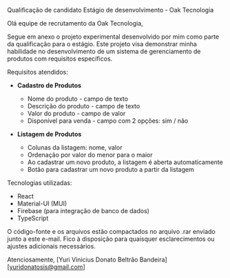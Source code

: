 Qualificação de candidato
Estágio de desenvolvimento - Oak Tecnologia

Olá equipe de recrutamento da Oak Tecnologia,

Segue em anexo o projeto experimental desenvolvido por mim como parte da qualificação para o estágio. Este projeto visa demonstrar minha habilidade no desenvolvimento de um sistema de gerenciamento de produtos com requisitos específicos.

Requisitos atendidos:

- **Cadastro de Produtos**
  - Nome do produto - campo de texto
  - Descrição do produto - campo de texto
  - Valor do produto - campo de valor
  - Disponível para venda - campo com 2 opções: sim / não

- **Listagem de Produtos**
  - Colunas da listagem: nome, valor
  - Ordenação por valor do menor para o maior
  - Ao cadastrar um novo produto, a listagem é aberta automaticamente
  - Botão para cadastrar um novo produto a partir da listagem

Tecnologias utilizadas:
- React
- Material-UI (MUI)
- Firebase (para integração de banco de dados)
- TypeScript

O código-fonte e os arquivos estão compactados no arquivo .rar enviado junto a este e-mail. Fico à disposição para quaisquer esclarecimentos ou ajustes adicionais necessários.

Atenciosamente,
[Yuri Vinicius Donato Beltrão Bandeira]
[yuridonatosis@gmail.com]
